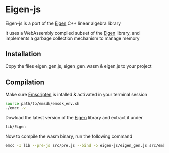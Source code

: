 # Eigen-js

Eigen-js is a port of the [Eigen](https://eigen.tuxfamily.org/) C++ linear algebra library

It uses a WebAssembly compiled subset of the [Eigen](https://eigen.tuxfamily.org/) library, and implements a garbage collection mechanism to manage memory

## Installation

Copy the files eigen_gen.js, eigen_gen.wasm & eigen.js to your project

## Compilation

Make sure [Emscripten](https://emscripten.org/docs/getting_started/Tutorial.html) is intalled & activated in your terminal session

```bash
source path/to/emsdk/emsdk_env.sh
./emcc -v
```

Dowload the latest version of the [Eigen](https://eigen.tuxfamily.org/) library and extract it under

```bash
lib/Eigen
```

Now to compile the wasm binary, run the following command

```bash
emcc -I lib --pre-js src/pre.js --bind -o eigen-js/eigen_gen.js src/embind.cc
```